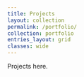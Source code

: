 ```yaml
---
title: Projects
layout: collection
permalink: /portfolio/
collection: portfolio
entries_layout: grid
classes: wide
---
```


Projects here.
